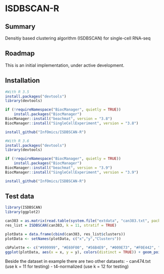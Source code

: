# ISDBSCAN-R


## Summary 
Densitiy based clustering algorithm (ISDBSCAN) for single-cell RNA-seq

## Roadmap
This is an initial implementation, under active development.


## Installation

```R 3.5
#With R 3.5
install.packages("devtools")
library(devtools)

if (!requireNamespace("BiocManager", quietly = TRUE))
    install.packages("BiocManager")
BiocManager::install("beachmat", version = "3.8")
BiocManager::install("SingleCellExperiment", version = "3.8")

install_github("InfOmics/ISDBSCAN-R")
```

```R 3.6
#With R 3.6
install.packages("devtools")
library(devtools)

if (!requireNamespace("BiocManager", quietly = TRUE))
    install.packages("BiocManager")
BiocManager::install("beachmat", version = "3.9")
BiocManager::install("SingleCellExperiment", version = "3.9")

install_github("InfOmics/ISDBSCAN-R")
```

## Test data

```R 
library(ISDBSCAN)
library(ggplot2)

can383 = as.matrix(read.table(system.file("extdata", "can383.txt", package = "ISDBSCAN")))
res_list = ISDBSCAN(can383, k = 11, stratif = TRUE)

plotData = data.frame(cbind(can383, res_list$clusters))
plotData <- setNames(plotData, c("x","y","Clusters"))

cbPalette <- c("#999999", "#E69F00", "#56B4E9", "#009E73", "#F0E442", "#0072B2", "#D55E00", "#CC79A7", "#000000")
ggplot(plotData, aes(x = x, y = y), colors(distinct = TRUE)) + geom_point(aes(colour = factor(Clusters), group = Clusters))
```
Beside the dataset in example there are two other datasets:
    - can474.txt (use k = 11 for testing)
    - t4-normalized (use k = 12 for testing)
